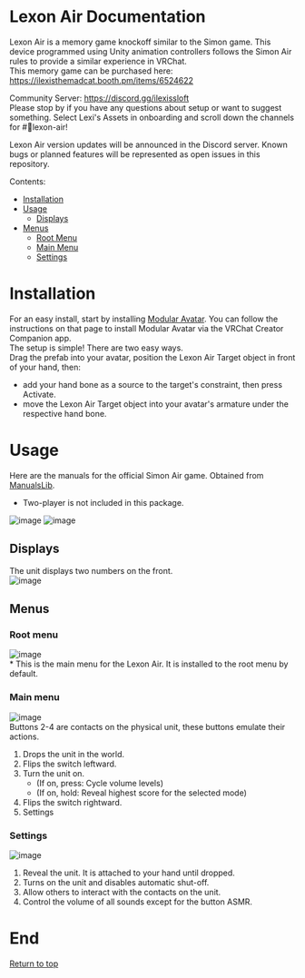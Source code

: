 # Lexon Air Documentation
Lexon Air is a memory game knockoff similar to the Simon game. This device programmed using Unity animation controllers follows the Simon Air rules to provide a similar experience in VRChat. \
This memory game can be purchased here: https://ilexisthemadcat.booth.pm/items/6524622

Community Server: https://discord.gg/ilexissloft \
Please stop by if you have any questions about setup or want to suggest something. Select Lexi's Assets in onboarding and scroll down the channels for #💬lexon-air!

Lexon Air version updates will be announced in the Discord server. Known bugs or planned features will be represented as open issues in this repository.

Contents:
 - [Installation](https://github.com/IlexisTheMadcat/Lexon-Air/tree/main?tab=readme-ov-file#installation)
 - [Usage](https://github.com/IlexisTheMadcat/Lexon-Air/tree/main?tab=readme-ov-file#usage)
   - [Displays](https://github.com/IlexisTheMadcat/Lexon-Air/tree/main?tab=readme-ov-file#displays)
 - [Menus](https://github.com/IlexisTheMadcat/Lexon-Air/tree/main?tab=readme-ov-file#menus)
   - [Root Menu](https://github.com/IlexisTheMadcat/Lexon-Air/tree/main?tab=readme-ov-file#root-menu)
   - [Main Menu](https://github.com/IlexisTheMadcat/Lexon-Air/tree/main?tab=readme-ov-file#main-menu)
   - [Settings](https://github.com/IlexisTheMadcat/Lexon-Air/tree/main?tab=readme-ov-file#settings)

# Installation
For an easy install, start by installing [Modular Avatar](https://modular-avatar.nadena.dev/docs/intro). You can follow the instructions on that page to install Modular Avatar via the VRChat Creator Companion app. \
The setup is simple! There are two easy ways. \
Drag the prefab into your avatar, position the Lexon Air Target object in front of your hand, then:
- add your hand bone as a source to the target's constraint, then press Activate.
- move the Lexon Air Target object into your avatar's armature under the respective hand bone.
# Usage
Here are the manuals for the official Simon Air game. Obtained from [ManualsLib](https://www.manualslib.com/manual/1846450/Hasbro-Gaming-Simon-Air.html).
- Two-player is not included in this package.

![image](https://github.com/user-attachments/assets/74804969-bd74-4011-b542-11457c088d12)
![image](https://github.com/user-attachments/assets/d0421e76-72c1-4c70-8a2c-64f6f4dab790)
## Displays
The unit displays two numbers on the front. \
![image](https://github.com/user-attachments/assets/7ff52962-7b6c-4214-a57c-30def6703e60)

## Menus
### Root menu
![image](https://github.com/user-attachments/assets/767e3b4a-1d5a-466a-abc6-a08c3e1ce932) \
\* This is the main menu for the Lexon Air. It is installed to the root menu by default.
### Main menu
![image](https://github.com/user-attachments/assets/64f32a39-f51f-460b-b68a-b4aa87861d7d) \
Buttons 2-4 are contacts on the physical unit, these buttons emulate their actions.
1) Drops the unit in the world.
2) Flips the switch leftward.
3) Turn the unit on.
   - (If on, press: Cycle volume levels)
   - (If on, hold: Reveal highest score for the selected mode)
4) Flips the switch rightward.
5) Settings
### Settings
![image](https://github.com/user-attachments/assets/841f7a3d-0f69-4bea-ab0c-0018b4ecbc7f)
1) Reveal the unit. It is attached to your hand until dropped.
2) Turns on the unit and disables automatic shut-off.
3) Allow others to interact with the contacts on the unit.
4) Control the volume of all sounds except for the button ASMR.

# End
[Return to top](https://github.com/IlexisTheMadcat/Lexon-Air/tree/main?tab=readme-ov-file#lexon-air-documentation)
